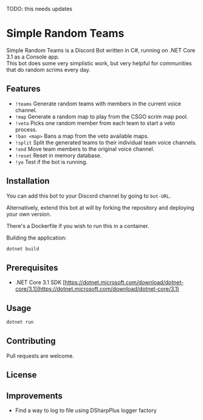 ﻿TODO: this needs updates
# Simple Random Teams

Simple Random Teams is a Discord Bot written in C#, running on .NET Core 3.1 as a Console app.  
This bot does some very simplistic work, but very helpful for communities that do random scrims every day.  

## Features
- `!teams` Generate random teams with members in the current voice channel.
- `!map` Generate a random map to play from the CSGO scrim map pool.
- `!veto` Picks one random member from each team to start a veto process.
- `!ban <map>` Bans a map from the veto available maps.
- `!split` Split the generated teams to their individual team voice channels.
- `!end` Move team members to the original voice channel.
- `!reset` Reset in memory database.
- `!yo` Test if the bot is running.

## Installation

You can add this bot to your Discord channel by going to `bot-URL`.

Alternatively, extend this bot at will by forking the repository and deploying your own version.

There's a Dockerfile if you wish to run this in a container.

Building the application:

```bash
dotnet build
```

## Prerequisites
- .NET Core 3.1 SDK [https://dotnet.microsoft.com/download/dotnet-core/3.1](https://dotnet.microsoft.com/download/dotnet-core/3.1)

## Usage

```bash
dotnet run
```

## Contributing
Pull requests are welcome.

## License


## Improvements

- Find a way to log to file using DSharpPlus logger factory